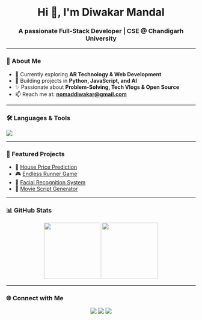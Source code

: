 <h1 align="center">Hi 👋, I'm Diwakar Mandal</h1>
<h3 align="center">A passionate Full-Stack Developer | CSE @ Chandigarh University</h3>

---

### 🚀 About Me
- 🌱 Currently exploring **AR Technology & Web Development**
- 🎯 Building projects in **Python, JavaScript, and AI**
- ✨ Passionate about **Problem-Solving, Tech Vlogs & Open Source**
- 📫 Reach me at: **nomaddiwakar@gmail.com**

---

### 🛠️ Languages & Tools
<p align="left">
  <img src="https://skillicons.dev/icons?i=html,css,js,react,tailwind,python,cpp,java,mysql,git,github" />
</p>

---

### 📌 Featured Projects
- 🏡 [House Price Prediction](https://github.com/username/house-price-prediction)  
- 🎮 [Endless Runner Game](https://github.com/username/endless-runner-game)  
- 🤖 [Facial Recognition System](https://github.com/username/facial-recognition)  
- 🎥 [Movie Script Generator](https://github.com/username/movie-script-generator)  

---

### 📊 GitHub Stats
<p align="center">
  <img src="https://github-readme-stats.vercel.app/api?username=yourusername&show_icons=true&theme=radical" height="150" />
  <img src="https://github-readme-streak-stats.herokuapp.com/?user=yourusername&theme=radical" height="150" />
</p>

---

### 🌐 Connect with Me
<p align="center">
  <a href="https://www.linkedin.com/in/yourprofile"><img src="https://skillicons.dev/icons?i=linkedin" /></a>
  <a href="https://www.instagram.com/nomaddiwakar/"><img src="https://skillicons.dev/icons?i=instagram" /></a>
  <a href="https://www.youtube.com/@NOMADDIWAKAR"><img src="https://skillicons.dev/icons?i=youtube" /></a>
</p>

